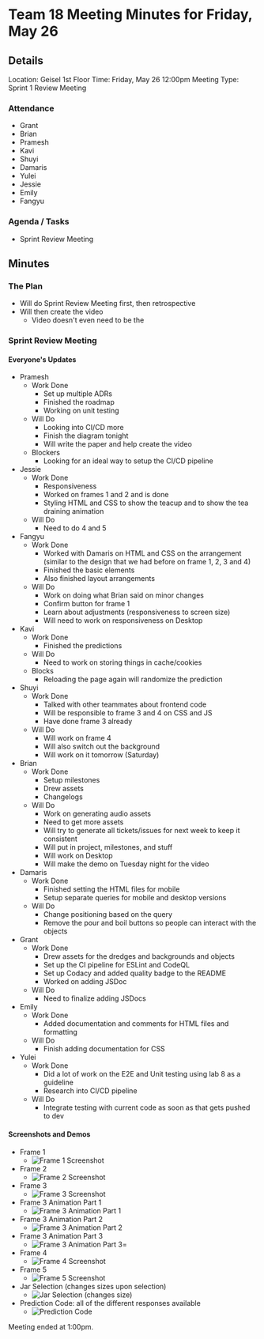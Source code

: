 # Team 18 Meeting Minutes for Friday, May 26

## Details

Location: Geisel 1st Floor
Time: Friday, May 26 12:00pm
Meeting Type: Sprint 1 Review Meeting

### Attendance

-   Grant
-   Brian
-   Pramesh
-   Kavi
-   Shuyi
-   Damaris
-   Yulei
-   Jessie
-   Emily
-   Fangyu

### Agenda / Tasks

-   Sprint Review Meeting

## Minutes

### The Plan

-   Will do Sprint Review Meeting first, then retrospective
-   Will then create the video
    -   Video doesn't even need to be the

### Sprint Review Meeting

#### Everyone's Updates

-   Pramesh
    -   Work Done
        -   Set up multiple ADRs
        -   Finished the roadmap
        -   Working on unit testing
    -   Will Do
        -   Looking into CI/CD more
        -   Finish the diagram tonight
        -   Will write the paper and help create the video
    -   Blockers
        -   Looking for an ideal way to setup the CI/CD pipeline
-   Jessie
    -   Work Done
        -   Responsiveness
        -   Worked on frames 1 and 2 and is done
        -   Styling HTML and CSS to show the teacup and to show the tea draining animation
    -   Will Do
        -   Need to do 4 and 5
-   Fangyu
    -   Work Done
        -   Worked with Damaris on HTML and CSS on the arrangement (similar to the design that we had before on frame 1, 2, 3 and 4)
        -   Finished the basic elements
        -   Also finished layout arrangements
    -   Will Do
        -   Work on doing what Brian said on minor changes
        -   Confirm button for frame 1
        -   Learn about adjustments (responsiveness to screen size)
        -   Will need to work on responsiveness on Desktop
-   Kavi
    -   Work Done
        -   Finished the predictions
    -   Will Do
        -   Need to work on storing things in cache/cookies
    -   Blocks
        -   Reloading the page again will randomize the prediction
-   Shuyi
    -   Work Done
        -   Talked with other teammates about frontend code
        -   Will be responsible to frame 3 and 4 on CSS and JS
        -   Have done frame 3 already
    -   Will Do
        -   Will work on frame 4
        -   Will also switch out the background
        -   Will work on it tomorrow (Saturday)
-   Brian
    -   Work Done
        -   Setup milestones
        -   Drew assets
        -   Changelogs
    -   Will Do
        -   Work on generating audio assets
        -   Need to get more assets
        -   Will try to generate all tickets/issues for next week to keep it consistent
        -   Will put in project, milestones, and stuff
        -   Will work on Desktop
        -   Will make the demo on Tuesday night for the video
-   Damaris
    -   Work Done
        -   Finished setting the HTML files for mobile
        -   Setup separate queries for mobile and desktop versions
    -   Will Do
        -   Change positioning based on the query
        -   Remove the pour and boil buttons so people can interact with the objects
-   Grant
    -   Work Done
        -   Drew assets for the dredges and backgrounds and objects
        -   Set up the CI pipeline for ESLint and CodeQL
        -   Set up Codacy and added quality badge to the README
        -   Worked on adding JSDoc
    -   Will Do
        -   Need to finalize adding JSDocs
-   Emily
    -   Work Done
        -   Added documentation and comments for HTML files and formatting
    -   Will Do
        -   Finish adding documentation for CSS
-   Yulei
    -   Work Done
        -   Did a lot of work on the E2E and Unit testing using lab 8 as a guideline
        -   Research into CI/CD pipeline
    -   Will Do
        -   Integrate testing with current code as soon as that gets pushed to dev

#### Screenshots and Demos

-   Frame 1
    -   ![Frame 1 Screenshot](../demos/052623-sprint-1-review/frame1.png)
-   Frame 2
    -   ![Frame 2 Screenshot](../demos/052623-sprint-1-review/frame2.png)
-   Frame 3
    -   ![Frame 3 Screenshot](../demos/052623-sprint-1-review/frame3.png)
-   Frame 3 Animation Part 1
    -   ![Frame 3 Animation Part 1](../demos/052623-sprint-1-review/frame3Animate1.png)
-   Frame 3 Animation Part 2
    -   ![Frame 3 Animation Part 2](../demos/052623-sprint-1-review/frame3Animate2.png)
-   Frame 3 Animation Part 3
    -   ![Frame 3 Animation Part 3](../demos/052623-sprint-1-review/frame3Animate3.png)=
-   Frame 4
    -   ![Frame 4 Screenshot](../demos/052623-sprint-1-review/frame4.png)
-   Frame 5
    -   ![Frame 5 Screenshot](../demos/052623-sprint-1-review/frame5.png)
-   Jar Selection (changes sizes upon selection)
    -   ![Jar Selection (changes size)](../demos/052623-sprint-1-review/selectJar.png)
-   Prediction Code: all of the different responses available
    -   ![Prediction Code](../demos/052623-sprint-1-review/predictionCode.png)

Meeting ended at 1:00pm.
